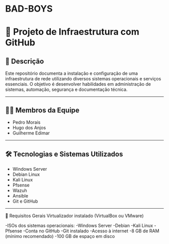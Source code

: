 # BAD-BOYS
# 🧱 Projeto de Infraestrutura com GitHub

## 📌 Descrição

Este repositório documenta a instalação e configuração de uma infraestrutura de rede utilizando diversos sistemas operacionais e serviços essenciais. O objetivo é desenvolver habilidades em administração de sistemas, automação, segurança e documentação técnica.

---

## 👨‍💻 Membros da Equipe

- Pedro Morais  
- Hugo dos Anjos  
- Guilherme Edimar  

---

## 🛠️ Tecnologias e Sistemas Utilizados

- Windows Server
- Debian Linux
- Kali Linux
- Pfsense
- Wazuh
- Ansible
- Git e GitHub

---

🔧 Requisitos Gerais
Virtualizador instalado (VirtualBox ou VMware)

-ISOs dos sistemas operacionais:
 -Windows Server
-Debian
-Kali Linux
-Pfsense
-Conta no GitHub
-Git instalado
-Acesso à internet
-8 GB de RAM (mínimo recomendado)
-100 GB de espaço em disco

